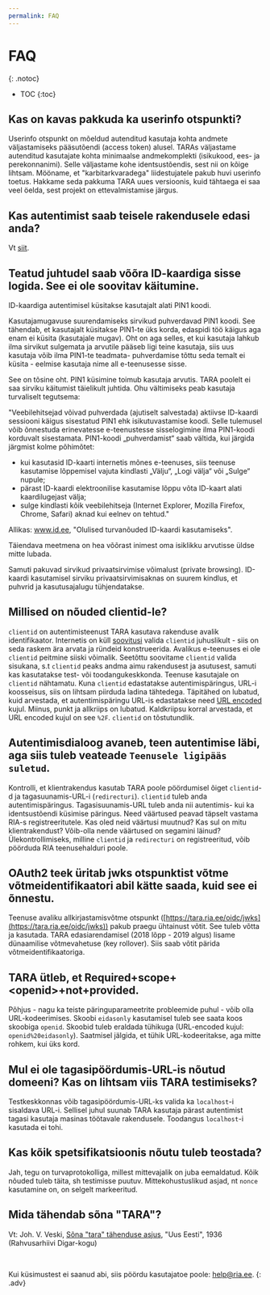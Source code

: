 ```yaml
---
permalink: FAQ
---
```


# FAQ
{: .notoc}

- TOC
{:toc}

## Kas on kavas pakkuda ka userinfo otspunkti?

Userinfo otspunkt on mõeldud autenditud kasutaja kohta andmete väljastamiseks pääsutõendi (access token) alusel. TARAs väljastame autenditud kasutajate kohta minimaalse andmekomplekti (isikukood, ees- ja perekonnanimi). Selle väljastame kohe identsustõendis, sest nii on kõige lihtsam. Mööname, et "karbitarkvaradega" liidestujatele pakub huvi userinfo toetus. Hakkame seda pakkuma TARA uues versioonis, kuid tähtaega ei saa veel öelda, sest projekt on ettevalmistamise järgus.

## Kas autentimist saab teisele rakendusele edasi anda?

Vt [siit](Feder).

## Teatud juhtudel saab võõra ID-kaardiga sisse logida. See ei ole soovitav käitumine.

ID-kaardiga autentimisel küsitakse kasutajalt alati PIN1 koodi.

Kasutajamugavuse suurendamiseks sirvikud puhverdavad PIN1 koodi. See tähendab, et kasutajalt küsitakse PIN1-te üks korda, edaspidi töö käigus aga enam ei küsita (kasutajale mugav). Oht on aga selles, et kui kasutaja lahkub ilma sirvikut sulgemata ja arvutile pääseb ligi teine kasutaja, siis uus kasutaja võib ilma PIN1-te teadmata- puhverdamise tõttu seda temalt ei küsita - eelmise kasutaja nime all e-teenusesse sisse.

See on tõsine oht. PIN1 küsimine toimub kasutaja arvutis. TARA poolelt ei saa sirviku käitumist täielikult juhtida. Ohu vältimiseks peab kasutaja turvaliselt tegutsema:

"Veebilehitsejad võivad puhverdada (ajutiselt salvestada) aktiivse ID-kaardi sessiooni käigus sisestatud PIN1 ehk isikutuvastamise koodi. Selle tulemusel võib õnnestuda erinevatesse e-teenustesse sisselogimine ilma PIN1-koodi korduvalt sisestamata. PIN1-koodi „puhverdamist“ saab vältida, kui järgida järgmist kolme põhimõtet:

-	kui kasutasid ID-kaarti internetis mõnes e-teenuses, siis teenuse kasutamise lõppemisel vajuta kindlasti „Välju“, „Logi  välja“ või „Sulge“ nupule;
-	pärast ID-kaardi elektroonilise kasutamise lõppu võta ID-kaart alati kaardilugejast välja;
-	sulge kindlasti kõik veebilehitseja (Internet Explorer, Mozilla Firefox, Chrome, Safari) aknad kui eelnev on tehtud."

Allikas: www.id.ee, "Olulised turvanõuded ID-kaardi kasutamiseks".

Täiendava meetmena on hea võõrast inimest oma isiklikku arvutisse üldse mitte lubada.

Samuti pakuvad sirvikud privaatsirvimise võimalust (private browsing). ID-kaardi kasutamisel sirviku privaatsirvimisaknas on suurem kindlus, et puhvrid ja kasutusajalugu tühjendatakse.

## Millised on nõuded clientid-le?

`clientid` on autentimisteenust TARA kasutava rakenduse avalik identifikaator. Internetis on küll [soovitusi](https://www.oauth.com/oauth2-servers/client-registration/client-id-secret/) valida `clientid` juhuslikult - siis on seda raskem ära arvata ja ründeid konstrueerida. Avalikus e-teenuses ei ole `clientid` peitmine siiski võimalik. Seetõttu soovitame `clientid` valida sisukana, s.t `clientid` peaks andma aimu rakendusest ja asutusest, samuti kas kasutatakse test- või toodangukeskkonda. Teenuse kasutajale on `clientid` nähtamatu. Kuna `clientid` edastatakse autentimispäringus, URL-i koosseisus, siis on lihtsam piirduda ladina tähtedega. Täpitähed on lubatud, kuid arvestada, et autentimispäringu URL-is edastatakse need [URL encoded](https://www.url-encode-decode.com/) kujul. Miinus, punkt ja allkriips on lubatud. Kaldkriipsu korral arvestada, et URL encoded kujul on see `%2F`. `clientid` on tõstutundlik.

## Autentimisdialoog avaneb, teen autentimise läbi, aga siis tuleb veateade `Teenusele ligipääs suletud`.

Kontrolli, et klientrakendus kasutab TARA poole pöördumisel õiget `clientid`-d ja tagasuunamis-URL-i (`redirecturi`). `clientid` tuleb anda autentimispäringus. Tagasisuunamis-URL tuleb anda nii autentimis- kui ka identsustõendi küsimise päringus. Need väärtused peavad täpselt vastama RIA-s registreeritutele. Kas oled neid väärtusi muutnud? Kas sul on mitu klientrakendust? Võib-olla nende väärtused on segamini läinud? Ülekontrollimiseks, milline `clientid` ja `redirecturi` on registreeritud, võib pöörduda RIA teenusehalduri poole.

## OAuth2 teek üritab jwks otspunktist võtme võtmeidentifikaatori abil kätte saada, kuid see ei õnnestu.

Teenuse avaliku allkirjastamisvõtme otspunkt ([https://tara.ria.ee/oidc/jwks](https://tara.ria.ee/oidc/jwks)) pakub praegu ühtainust võtit. See tuleb võtta ja kasutada. TARA edasiarendamisel (2018 lõpp - 2019 algus) lisame dünaamilise võtmevahetuse (key rollover). Siis saab võtit pärida võtmeidentifikaatoriga.

## TARA ütleb, et Required+scope+&lt;openid&gt;+not+provided.

Põhjus - nagu ka teiste päringuparameetrite probleemide puhul - võib olla URL-kodeerimises. Skoobi `eidasonly` kasutamisel tuleb see saata koos skoobiga `openid`. Skoobid tuleb eraldada tühikuga (URL-encoded kujul: `openid%20eidasonly`). Saatmisel jälgida, et tühik URL-kodeeritakse, aga mitte rohkem, kui üks kord. 

## Mul ei ole tagasipöördumis-URL-is nõutud domeeni? Kas on lihtsam viis TARA testimiseks?

Testkeskkonnas võib tagasipöördumis-URL-ks valida ka `localhost`-i sisaldava URL-i. Sellisel juhul suunab TARA kasutaja pärast autentimist tagasi kasutaja masinas töötavale rakendusele. Toodangus `localhost`-i kasutada ei tohi.

## Kas kõik spetsifikatsioonis nõutu tuleb teostada?

Jah, tegu on turvaprotokolliga, millest mittevajalik on juba eemaldatud. Kõik nõuded tuleb täita, sh testimisse puutuv. Mittekohustuslikud asjad, nt `nonce` kasutamine on, on selgelt markeeritud.

## Mida tähendab sõna "TARA"?

Vt: Joh. V. Veski, [Sõna "tara" tähenduse asjus](https://dea.digar.ee/cgi-bin/dea?a=d&d=uuseesti19361028.2.57), "Uus Eesti", 1936 (Rahvusarhiivi Digar-kogu)

<p>&nbsp;</p>

Kui küsimustest ei saanud abi, siis pöördu kasutajatoe poole: help@ria.ee.
{: .adv}
